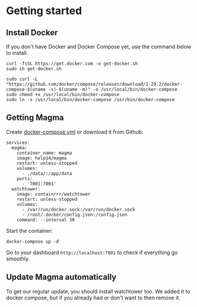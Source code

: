# Getting started

## Install Docker

If you don't have Docker and Docker Compose yet, use the command below to install.

```
curl -fsSL https://get.docker.com -o get-docker.sh
sudo sh get-docker.sh
```

```
sudo curl -L "https://github.com/docker/compose/releases/download/1.29.2/docker-compose-$(uname -s)-$(uname -m)" -o /usr/local/bin/docker-compose
sudo chmod +x /usr/local/bin/docker-compose
sudo ln -s /usr/local/bin/docker-compose /usr/bin/docker-compose
```

## Getting Magma

Create [docker-compose.yml](https://github.com/help-14/magma/blob/main/docker-compose.yml) or download it from Github:

```
services:
  magma:
    container_name: magma
    image: help14/magma
    restart: unless-stopped
    volumes:
      - ./data/:/app/data
    ports:
      - '7001:7001'
  watchtower:
    image: containrrr/watchtower
    restart: unless-stopped
    volumes:
      - /var/run/docker.sock:/var/run/docker.sock
      - /root/.docker/config.json:/config.json
    command: --interval 30
```

Start the container:

```
docker-compose up -d
```

Go to your dashboard `http://localhost:7001` to check if everything go smoothly.

## Update Magma automatically

To get our regular update, you should install watchtower too. We added it to docker compose, but if you already had or don't want to then remove it.